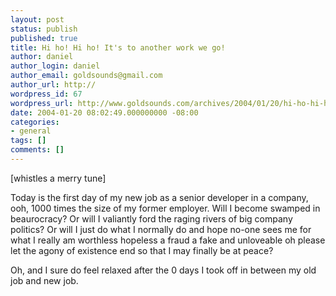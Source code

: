 ```yaml
---
layout: post
status: publish
published: true
title: Hi ho! Hi ho! It's to another work we go!
author: daniel
author_login: daniel
author_email: goldsounds@gmail.com
author_url: http://
wordpress_id: 67
wordpress_url: http://www.goldsounds.com/archives/2004/01/20/hi-ho-hi-ho-its-to-another-work-we-go/
date: 2004-01-20 08:02:49.000000000 -08:00
categories:
- general
tags: []
comments: []
---
```

[whistles a merry tune]

Today is the first day of my new job as a senior developer in a company, ooh, 1000 times the size of my former employer. Will I become swamped in beaurocracy? Or will I valiantly ford the raging rivers of big company politics? Or will I just do what I normally do and hope no-one sees me for what I really am worthless hopeless a fraud a fake and unloveable oh please let the agony of existence end so that I may finally be at peace?

Oh, and I sure do feel relaxed after the 0 days I took off in between my old job and new job.
